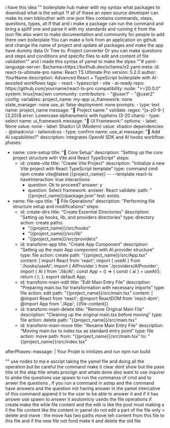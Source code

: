 i have this idea "" boilerplate hub
 maker with my syntax what packages to download what is the setupt ?! all of these an open source developer can make its own biblouther with one json files contains commands, steps, questions, types, all lf that and i make a package can run the command and bring a spifif one and parse it with my standards and running it from the json file also want to make documentation and community for people to add there own boilerplate You can make a fork from an application on github and change the name of project and update all packages and make the app have dummy data Or Tree to. Project converter Or you can make questions and steps and conditions and specific files to edit and content of file validation"" and i made this syntax of yamel to make the stpes ""# yaml-language-server: $schema=https://boilhub.dev/schema/v2.yaml
meta:
  id: react-ts-ultimate-pro
  name: React TS Ultimate Pro
  version: 5.2.0
  author: YourName
  description: Advanced React + TypeScript boilerplate with AI-assisted workflows
  tags:
    - react
    - typescript
    - vite
    - ai-ready
  repo: https://github.com/yourname/react-ts-pro
  compatibility:
    node: ">=20.0.0"
    system: linux|mac|win
  community:
    contributors:
      - "@user1"
      - "@user2"
config:
  variables:
    project_name: my-app
    ui_framework: none
    state_manager: none
    use_ai: false
    deployment: none
  prompts:
    - type: text
      name: project_name
      message: "🚀 Project name:"
      validate:
        regex: ^[a-z0-9-]{3,20}$
        error: Lowercase alphanumeric with hyphens (3-20 chars)
    - type: select
      name: ui_framework
      message: "🌈 UI Framework:"
      options:
        - label: None
          value: none
        - label: Shadcn UI (Modern)
          value: shadcn
          dependencies:
            - @shadcn/ui
            - tailwindcss
    - type: confirm
      name: use_ai
      message: "🤖 Add AI capabilities?"
      description: Integrates OpenAI SDK and AI hooks
workflow:
phases:
  - name: core-setup
    title: "🚀 Core Setup"
    description: "Setting up the core project structure with Vite and React TypeScript"
    steps:
      - id: create-vite
        title: "Create Vite Project"
        description: "Initialize a new Vite project with React TypeScript template"
        type: command
        cmd: npm create vite@latest {{project_name}} -- --template react-ts
        haveInteraction: true
        interactions:
          - question: Ok to proceed?
            answer: y
          - question: Select framework:
            answer: React
        validate:
          path: "{{project_name}}/package.json"
          test: exists
  - name: file-ops
    title: "📁 File Operations"
    description: "Performing file structure setup and modifications"
    steps:
      - id: create-dirs
        title: "Create Essential Directories"
        description: "Setting up hooks, lib, and providers directories"
        type: directory
        action: create
        paths:
          - "{{project_name}}/src/hooks"
          - "{{project_name}}/src/lib"
          - "{{project_name}}/src/providers"
      - id: transform-app
        title: "Create App Component"
        description: "Setting up the main App component with AI provider structure"
        type: file
        action: create
        path: "{{project_name}}/src/App.tsx"
        content: |
          import React from 'react';
          import { useAI } from './hooks/useAI';
          import { AIProvider } from './providers/AIProvider';
          import { AI } from './lib/AI';
          const App = () => {
            const { ai } = useAI();
            return (
              <AIProvider>
                <AI />
              </AIProvider>
            );
          };
          export default App;
      - id: transform-main-edit
        title: "Edit Main Entry File"
        description: "Preparing main.tsx for transformation with necessary imports"
        type: file
        action: edit
        path: "{{project_name}}/src/main.tsx"
        content: |
          @import React from 'react';
          @import ReactDOM from 'react-dom';
          @import App from './App';
          {{file-content}}
      - id: transform-main-delete
        title: "Remove Original Main File"
        description: "Cleaning up the original main.tsx before moving"
        type: file
        action: delete
        path: "{{project_name}}/src/main.tsx"
      - id: transform-main-move
        title: "Rename Main Entry File"
        description: "Moving main.tsx to index.tsx as standard entry point"
        type: file
        action: move
        path:
          from: "{{project_name}}/src/main.tsx"
          to: "{{project_name}}/src/index.tsx"
        
afterPhases:
  massage: |
        Your Projet is ininlizes and run npm run build 

"" use nodes to ma e ascript taking the yamel file and doing all the operation but be careful
        the command make it clear dont show but the pase title ot the step ttile whats prociign and whats done also want to use inquirer to amke the questions use spawn to run the commanss of cmd and to anwer the questions , if you run a command in astep and the command have answers and the question not having answer in the yamel intercative of this command append it to the user to be able to answer it and if it has answer use spawn to answer it aoutomicly usedo the file operations if create make the whle file content and the edit is like the post must making a ll the file content like the content in yamel do not edit a part of the file only > delete and move : the move has two paths move teh content from this file to this file and if the new file not fond make it and delete the old file